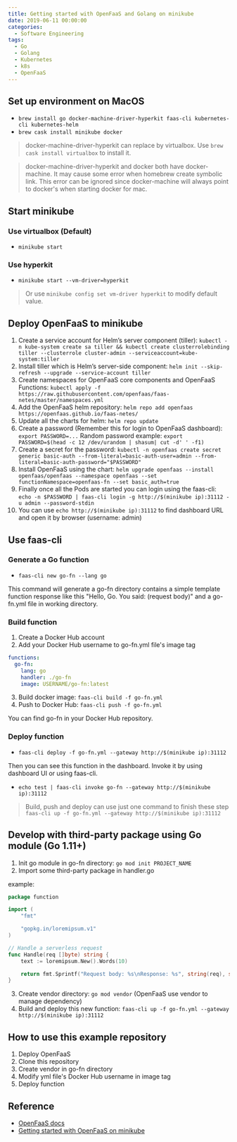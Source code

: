 ```yaml
---
title: Getting started with OpenFaaS and Golang on minikube
date: 2019-06-11 00:00:00
categories:
  - Software Engineering
tags:
  - Go
  - Golang
  - Kubernetes
  - k8s
  - OpenFaaS
---
```


## Set up environment on MacOS

- `brew install go docker-machine-driver-hyperkit faas-cli kubernetes-cli kubernetes-helm`
- `brew cask install minikube docker`

> docker-machine-driver-hyperkit can replace by virtualbox. Use `brew cask install virtualbox` to install it.

> docker-machine-driver-hyperkit and docker both have docker-machine. It may cause some error when homebrew create symbolic link. This error can be ignored since docker-machine will always point to docker's when starting docker for mac.

## Start minikube

### Use virtualbox (Default)

- `minikube start`

### Use hyperkit

- `minikube start --vm-driver=hyperkit`

> Or use `minikube config set vm-driver hyperkit` to modify default value.

## Deploy OpenFaaS to minikube

1. Create a service account for Helm’s server component (tiller): `kubectl -n kube-system create sa tiller && kubectl create clusterrolebinding tiller --clusterrole cluster-admin --serviceaccount=kube-system:tiller`
2. Install tiller which is Helm’s server-side component: `helm init --skip-refresh --upgrade --service-account tiller`
3. Create namespaces for OpenFaaS core components and OpenFaaS Functions: `kubectl apply -f https://raw.githubusercontent.com/openfaas/faas-netes/master/namespaces.yml`
4. Add the OpenFaaS helm repository: `helm repo add openfaas https://openfaas.github.io/faas-netes/`
5. Update all the charts for helm: `helm repo update`
6. Create a password (Remember this for login to OpenFaaS dashboard): `export PASSWORD=...` Random password example: `export PASSWORD=$(head -c 12 /dev/urandom | shasum| cut -d' ' -f1)`
7. Create a secret for the password: `kubectl -n openfaas create secret generic basic-auth --from-literal=basic-auth-user=admin --from-literal=basic-auth-password="$PASSWORD"`
8. Install OpenFaaS using the chart: `helm upgrade openfaas --install openfaas/openfaas --namespace openfaas --set functionNamespace=openfaas-fn --set basic_auth=true`
9. Finally once all the Pods are started you can login using the faas-cli: `echo -n $PASSWORD | faas-cli login -g http://$(minikube ip):31112 -u admin --password-stdin`
10. You can use `echo http://$(minikube ip):31112` to find dashboard URL and open it by browser (username: admin)

## Use faas-cli

### Generate a Go function

- `faas-cli new go-fn --lang go`

This command will generate a go-fn directory contains a simple template function response like this "Hello, Go. You said: (request body)" and a go-fn.yml file in working directory.

### Build function

1. Create a Docker Hub account
2. Add your Docker Hub username to go-fn.yml file's image tag
```yml
functions:
  go-fn:
    lang: go
    handler: ./go-fn
    image: USERNAME/go-fn:latest
```
3. Build docker image: `faas-cli build -f go-fn.yml`
4. Push to Docker Hub: `faas-cli push -f go-fn.yml`

You can find go-fn in your Docker Hub repository.

### Deploy function

- `faas-cli deploy -f go-fn.yml --gateway http://$(minikube ip):31112`

Then you can see this function in the dashboard. Invoke it by using dashboard UI or using faas-cli.

- `echo test | faas-cli invoke go-fn --gateway http://$(minikube ip):31112`

> Build, push and deploy can use just one command to finish these step `faas-cli up -f go-fn.yml --gateway http://$(minikube ip):31112`

## Develop with third-party package using Go module (Go 1.11+)

1. Init go module in go-fn directory: `go mod init PROJECT_NAME`
2. Import some third-party package in handler.go

example:
```go
package function

import (
	"fmt"

	"gopkg.in/loremipsum.v1"
)

// Handle a serverless request
func Handle(req []byte) string {
	text := loremipsum.New().Words(10)

	return fmt.Sprintf("Request body: %s\nResponse: %s", string(req), string(text))
}
```

3. Create vendor directory: `go mod vendor` (OpenFaaS use vendor to manage dependency)
4. Build and deploy this new function: `faas-cli up -f go-fn.yml --gateway http://$(minikube ip):31112`

## How to use this example repository

1. Deploy OpenFaaS
2. Clone this repository
3. Create vendor in go-fn directory
4. Modify yml file's Docker Hub username in image tag
5. Deploy function 

## Reference

- [OpenFaaS docs](https://docs.openfaas.com/cli/templates/)
- [Getting started with OpenFaaS on minikube](https://medium.com/faun/getting-started-with-openfaas-on-minikube-634502c7acdf)
